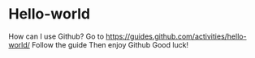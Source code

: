 # Hello-world
How can I use Github? 
Go to https://guides.github.com/activities/hello-world/
Follow the guide
Then enjoy Github
Good luck!
